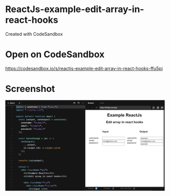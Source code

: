 # ReactJs-example-edit-array-in-react-hooks
Created with CodeSandbox

# Open on CodeSandbox
https://codesandbox.io/s/reactjs-example-edit-array-in-react-hooks-ffu5pj

# Screenshot
<img src=https://github.com/romadebrian/ReactJs-example-edit-array-in-react-hooks/blob/main/SS.png />
